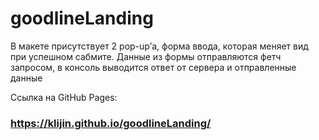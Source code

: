 # goodlineLanding

В макете присутствует 2 pop-up’а, форма ввода, которая меняет вид при успешном сабмите. Данные из формы отправляются фетч запросом, в консоль выводится ответ от сервера и отправленные данные

Ссылка на GitHub Pages:

### https://klijin.github.io/goodlineLanding/
